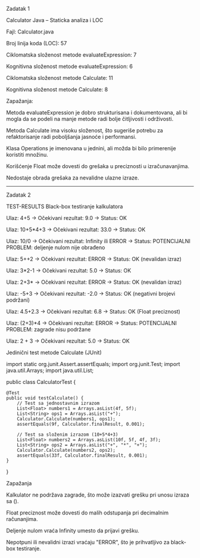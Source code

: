 Zadatak 1

Calculator Java – Staticka analiza i LOC

Fajl: Calculator.java

Broj linija koda (LOC): 57

Ciklomatska složenost metode evaluateExpression: 7

Kognitivna složenost metode evaluateExpression: 6

Ciklomatska složenost metode Calculate: 11

Kognitivna složenost metode Calculate: 8

Zapažanja:

Metoda evaluateExpression je dobro strukturisana i dokumentovana, ali bi mogla da se podeli na manje metode radi bolje čitljivosti i održivosti.

Metoda Calculate ima visoku složenost, što sugeriše potrebu za refaktorisanje radi poboljšanja jasnoće i performansi.

Klasa Operations je imenovana u jednini, ali možda bi bilo primerenije koristiti množinu.

Korišćenje Float može dovesti do grešaka u preciznosti u izračunavanjima.

Nedostaje obrada grešaka za nevalidne ulazne izraze.

--------------------------------------------------------------------------------------------------------------------------------------------------- 

Zadatak 2

TEST-RESULTS
Black-box testiranje kalkulatora

Ulaz: 4+5 → Očekivani rezultat: 9.0 → Status: OK

Ulaz: 10+5*4+3 → Očekivani rezultat: 33.0 → Status: OK

Ulaz: 10/0 → Očekivani rezultat: Infinity ili ERROR → Status: POTENCIJALNI PROBLEM: deljenje nulom nije obrađeno

Ulaz: 5++2 → Očekivani rezultat: ERROR → Status: OK (nevalidan izraz)

Ulaz: 3*2-1 → Očekivani rezultat: 5.0 → Status: OK

Ulaz: 2+3* → Očekivani rezultat: ERROR → Status: OK (nevalidan izraz)

Ulaz: -5+3 → Očekivani rezultat: -2.0 → Status: OK (negativni brojevi podržani)

Ulaz: 4.5+2.3 → Očekivani rezultat: 6.8 → Status: OK (Float preciznost)

Ulaz: (2+3)*4 → Očekivani rezultat: ERROR → Status: POTENCIJALNI PROBLEM: zagrade nisu podržane

Ulaz: 2 + 3 → Očekivani rezultat: 5.0 → Status: OK

Jedinični test metode Calculate (JUnit)

import static org.junit.Assert.assertEquals;
import org.junit.Test;
import java.util.Arrays;
import java.util.List;

public class CalculatorTest {

    @Test
    public void testCalculate() {
        // Test sa jednostavnim izrazom
        List<Float> numbers1 = Arrays.asList(4f, 5f);
        List<String> ops1 = Arrays.asList("+");
        Calculator.Calculate(numbers1, ops1);
        assertEquals(9f, Calculator.finalResult, 0.001);

        // Test sa složenim izrazom (10+5*4+3)
        List<Float> numbers2 = Arrays.asList(10f, 5f, 4f, 3f);
        List<String> ops2 = Arrays.asList("+", "*", "+");
        Calculator.Calculate(numbers2, ops2);
        assertEquals(33f, Calculator.finalResult, 0.001);
    }
}


Zapažanja

Kalkulator ne podržava zagrade, što može izazvati grešku pri unosu izraza sa ().

Float preciznost može dovesti do malih odstupanja pri decimalnim računanjima.

Deljenje nulom vraća Infinity umesto da prijavi grešku.

Nepotpuni ili nevalidni izrazi vraćaju "ERROR", što je prihvatljivo za black-box testiranje.
